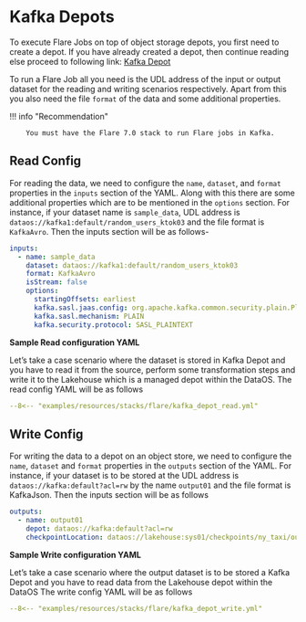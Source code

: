 # Kafka Depots

To execute Flare Jobs on top of object storage depots, you first need to create a depot. If you have already created a depot, then continue reading else proceed to following link: [Kafka Depot](/resources/depot/depot_config_templates/kafka/)

To run a Flare Job all you need is the UDL address of the input or output dataset for the reading and writing scenarios respectively. Apart from this you also need the file `format` of the data and some additional properties.

!!! info "Recommendation"

		You must have the Flare 7.0 stack to run Flare jobs in Kafka.

## Read Config

For reading the data, we need to configure the `name`, `dataset`, and `format` properties in the `inputs` section of the YAML. Along with this there are some additional properties which are to be mentioned in the `options` section. For instance, if your dataset name is `sample_data`, UDL address is `dataos://kafka1:default/random_users_ktok03` and the file format is `KafkaAvro`. Then the inputs section will be as follows-

```yaml
inputs:
  - name: sample_data
  	dataset: dataos://kafka1:default/random_users_ktok03
	format: KafkaAvro
	isStream: false
	options:
	  startingOffsets: earliest
	  kafka.sasl.jaas.config: org.apache.kafka.common.security.plain.PlainLoginModule required username="admin" password="0b9c4dd98ca9cc944160";
	  kafka.sasl.mechanism: PLAIN
	  kafka.security.protocol: SASL_PLAINTEXT
```

**Sample Read configuration YAML**

Let’s take a case scenario where the dataset is stored in Kafka Depot and you have to read it from the source, perform some transformation steps and write it to the Lakehouse which is a managed depot within the DataOS. The read config YAML will be as follows

```yaml title="kafa_depot_read.yml"
--8<-- "examples/resources/stacks/flare/kafka_depot_read.yml"
```

## Write Config

For writing the data to a depot on an object store, we need to configure the `name`,  `dataset` and `format` properties in the `outputs` section of the YAML. For instance, if your dataset is to be stored at the UDL address is `dataos://kafka:default?acl=rw` by the name `output01` and the file format is KafkaJson. Then the inputs section will be as follows

```yaml
outputs:
  - name: output01
    depot: dataos://kafka:default?acl=rw
	checkpointLocation: dataos://lakehouse:sys01/checkpoints/ny_taxi/output01/nyt01?acl=rw
```

**Sample Write configuration YAML**

Let’s take a case scenario where the output dataset is to be stored a Kafka Depot and you have to read data from the Lakehouse depot within the DataOS The write config YAML will be as follows

```yaml title="kafka_depot_write.yml"
--8<-- "examples/resources/stacks/flare/kafka_depot_write.yml"
```